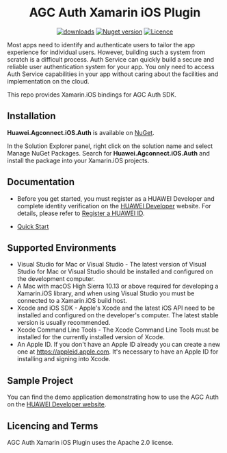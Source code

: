 <p align="center">
  <h1 align="center">AGC Auth Xamarin iOS Plugin</h1>
</p>


<p align="center">
  <a href="Huawei.Agconnect.iOS.Auth"><img src="https://img.shields.io/nuget/dt/Huawei.Agconnect.iOS.Auth?label=Downloads&color=%23007EC6&style=for-the-badge"alt="downloads"></a>
  <a href="Huawei.Agconnect.iOS.Auth"><img src="https://img.shields.io/nuget/v/Huawei.Agconnect.iOS.Auth?color=%23ed2a1c&style=for-the-badge" alt="Nuget version"></a>
  <a href="/LICENSE.txt"><img src="https://img.shields.io/badge/License-Apache%202.0-blue.svg?color=%3bcc62&style=for-the-badge" alt="Licence"></a>
</p>
 
Most apps need to identify and authenticate users to tailor the app experience for individual users. However, building such a system from scratch is a difficult process. Auth Service can quickly build a secure and reliable user authentication system for your app. You only need to access Auth Service capabilities in your app without caring about the facilities and implementation on the cloud.

This repo provides Xamarin.iOS bindings for AGC Auth SDK.

## Installation

**Huawei.Agconnect.iOS.Auth** is available on [NuGet](https://www.nuget.org/packages/Huawei.Agconnect.iOS.Auth). 

In the Solution Explorer panel, right click on the solution name and select Manage NuGet Packages. Search for **Huawei.Agconnect.iOS.Auth** and install the package into your Xamarin.iOS projects.

## Documentation

- Before you get started, you must register as a HUAWEI Developer and complete identity verification on the [HUAWEI Developer](https://developer.huawei.com/consumer/en/) website. For details, please refer to [Register a HUAWEI ID](https://developer.huawei.com/consumer/en/doc/10104).

- [Quick Start](https://developer.huawei.com/consumer/en/doc/development/AppGallery-connect-Guides/agc-introduction) 

## Supported Environments

 - Visual Studio for Mac or Visual Studio - The latest version of Visual Studio for Mac or Visual Studio should be installed and configured on the development computer. 
  - A Mac with macOS High Sierra 10.13 or above required for developing a Xamarin.iOS library, and when using Visual Studio you must be connected to a Xamarin.iOS build host.
  - Xcode and iOS SDK - Apple's Xcode and the latest iOS API need to be installed and configured on the developer's computer. The latest stable version is usually recommended.
  - Xcode Command Line Tools - The Xcode Command Line Tools must be installed for the currently installed version of Xcode.
 - An Apple ID. If you don't have an Apple ID already you can create a new one at https://appleid.apple.com. It's necessary to have an Apple ID for installing and signing into Xcode.


## Sample Project

You can find the demo application demonstrating how to use the AGC Auth on the [HUAWEI Developer website](https://developer.huawei.com/consumer/en/doc/development/AppGallery-connect-Guides/agc-introduction).


## Licencing and Terms

AGC Auth Xamarin iOS Plugin uses the Apache 2.0 license.